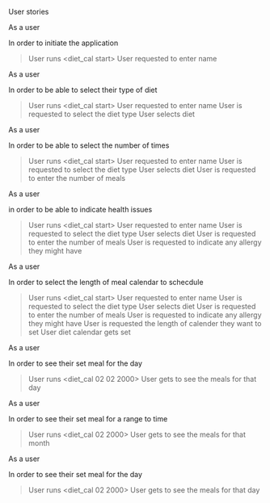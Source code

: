 User stories

As a user
<p>In order to initiate the application

> User runs <diet_cal start>
  User requested to enter name

As a user 
<p>In order to be able to select their type of diet

> User runs <diet_cal start>
  User requested to enter name
  User is requested to select the diet type
  User selects diet

As a user 
<p>In order to be able to select the number of times 

> User runs <diet_cal start>
  User requested to enter name
  User is requested to select the diet type
  User selects diet
  User is requested to enter the number of meals

As a user 
<p>in order to be able to indicate health issues 

> User runs <diet_cal start>
  User requested to enter name
  User is requested to select the diet type
  User selects diet
  User is requested to enter the number of meals
  User is requested to indicate any allergy they might have

As a user 
<p>In order to select the length of meal calendar to schecdule

> User runs <diet_cal start>
  User requested to enter name
  User is requested to select the diet type
  User selects diet
  User is requested to enter the number of meals
  User is requested to indicate any allergy they might have
  User is requested the length of calender they want to set
  User diet calendar gets set 

As a user
<p>In order to see their set meal for the day

> User runs <diet_cal 02 02 2000>
  User gets to see the meals for that day

As a user
<p>In order to see their set meal for a range to time

> User runs <diet_cal 02 2000>
  User gets to see the meals for that month

As a user
<p>In order to see their set meal for the day

> User runs <diet_cal 02 2000>
  User gets to see the meals for that day
